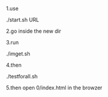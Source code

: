 1.use




 ./start.sh URL





2.go inside the new dir




3.run 



./imget.sh




4.then




./testforall.sh




5.then open 0/index.html in the browzer


